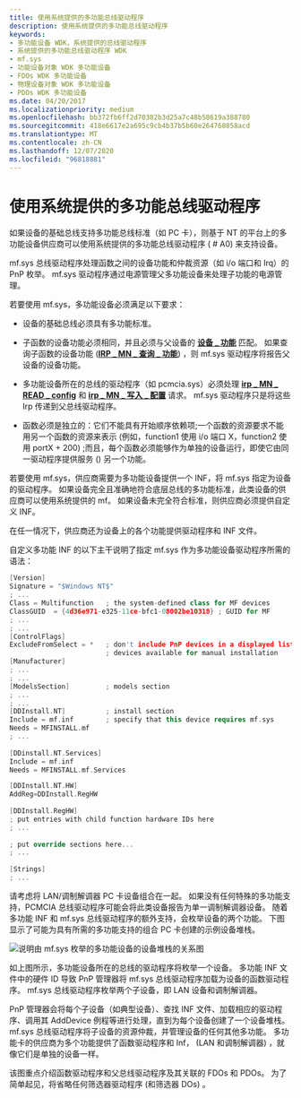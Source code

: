 ```yaml
---
title: 使用系统提供的多功能总线驱动程序
description: 使用系统提供的多功能总线驱动程序
keywords:
- 多功能设备 WDK，系统提供的总线驱动程序
- 系统提供的多功能总线驱动程序 WDK
- mf.sys
- 功能设备对象 WDK 多功能设备
- FDOs WDK 多功能设备
- 物理设备对象 WDK 多功能设备
- PDOs WDK 多功能设备
ms.date: 04/20/2017
ms.localizationpriority: medium
ms.openlocfilehash: bb372fb6ff2d70382b3d25a7c48b58619a388780
ms.sourcegitcommit: 418e6617e2a695c9cb4b37b5b60e264760858acd
ms.translationtype: MT
ms.contentlocale: zh-CN
ms.lasthandoff: 12/07/2020
ms.locfileid: "96818881"
---
```

# <a name="using-the-system-supplied-multifunction-bus-driver"></a>使用系统提供的多功能总线驱动程序





如果设备的基础总线支持多功能总线标准（如 PC 卡），则基于 NT 的平台上的多功能设备供应商可以使用系统提供的多功能总线驱动程序 ( # A0) 来支持设备。

mf.sys 总线驱动程序处理函数之间的设备功能和仲裁资源（如 i/o 端口和 Irq）的 PnP 枚举。 mf.sys 驱动程序通过电源管理父多功能设备来处理子功能的电源管理。

若要使用 mf.sys，多功能设备必须满足以下要求：

-   设备的基础总线必须具有多功能标准。

-   子函数的设备功能必须相同，并且必须与父设备的 [**设备 \_ 功能**](/windows-hardware/drivers/ddi/wdm/ns-wdm-_device_capabilities) 匹配。 如果查询子函数的设备功能 ([**IRP \_ MN \_ 查询 \_ 功能**](../kernel/irp-mn-query-capabilities.md)) ，则 mf.sys 驱动程序将报告父设备的设备功能。

-   多功能设备所在的总线的驱动程序（如 pcmcia.sys）必须处理 [**irp \_ MN \_ READ \_ config**](../kernel/irp-mn-read-config.md) 和 [**irp \_ MN \_ 写入 \_ 配置**](../kernel/irp-mn-write-config.md) 请求。 mf.sys 驱动程序只是将这些 Irp 传递到父总线驱动程序。

-   函数必须是独立的：它们不能具有开始顺序依赖项;一个函数的资源要求不能用另一个函数的资源来表示 (例如，function1 使用 i/o 端口 X，function2 使用 portX + 200) ;而且，每个函数必须能够作为单独的设备运行，即使它由同一驱动程序提供服务 () 另一个功能。

若要使用 mf.sys，供应商需要为多功能设备提供一个 INF，将 mf.sys 指定为设备的驱动程序。 如果设备完全且准确地符合底层总线的多功能标准，此类设备的供应商可以使用系统提供的 mf。 如果设备未完全符合标准，则供应商必须提供自定义 INF。

在任一情况下，供应商还为设备上的各个功能提供驱动程序和 INF 文件。

自定义多功能 INF 的以下主干说明了指定 mf.sys 作为多功能设备驱动程序所需的语法：

```cpp
[Version]
Signature = "$Windows NT$"
; ...
Class = Multifunction   ; the system-defined class for MF devices
ClassGUID  = {4d36e971-e325-11ce-bfc1-08002be10318} ; GUID for MF
; ...
; ...
[ControlFlags]
ExcludeFromSelect = *   ; don't include PnP devices in a displayed list of 
                        ; devices available for manual installation
[Manufacturer]
; ...
; ...
[ModelsSection]         ; models section
; ...
; ...
[DDInstall.NT]          ; install section
Include = mf.inf        ; specify that this device requires mf.sys
Needs = MFINSTALL.mf
; ...
 
[DDinstall.NT.Services]
Include = mf.inf
Needs = MFINSTALL.mf.Services

[DDInstall.NT.HW]
AddReg=DDInstall.RegHW
 
[DDInstall.RegHW]
; put entries with child function hardware IDs here
; ...
 
; put override sections here...
; ...
 
[Strings]
; ...
```

请考虑将 LAN/调制解调器 PC 卡设备组合在一起。 如果没有任何特殊的多功能支持，PCMCIA 总线驱动程序可能会将此类设备报告为单一调制解调器设备。 随着多功能 INF 和 mf.sys 总线驱动程序的额外支持，会枚举设备的两个功能。 下图显示了可能为具有所需的多功能支持的组合 PC 卡创建的示例设备堆栈。

![说明由 mf.sys 枚举的多功能设备的设备堆栈的关系图](images/mf-layers.png)

如上图所示，多功能设备所在的总线的驱动程序将枚举一个设备。 多功能 INF 文件中的硬件 ID 导致 PnP 管理器将 mf.sys 总线驱动程序加载为设备的函数驱动程序。 mf.sys 总线驱动程序枚举两个子设备，即 LAN 设备和调制解调器。

PnP 管理器会将每个子设备（如典型设备）、查找 INF 文件、加载相应的驱动程序、调用其 AddDevice 例程等进行处理，直到为每个设备创建了一个设备堆栈。 mf.sys 总线驱动程序将子设备的资源仲裁，并管理设备的任何其他多功能。 多功能卡的供应商为多个功能提供了函数驱动程序和 Inf， (LAN 和调制解调器) ，就像它们是单独的设备一样。

该图重点介绍函数驱动程序和父总线驱动程序及其关联的 FDOs 和 PDOs。 为了简单起见，将省略任何筛选器驱动程序 (和筛选器 DOs) 。

 

